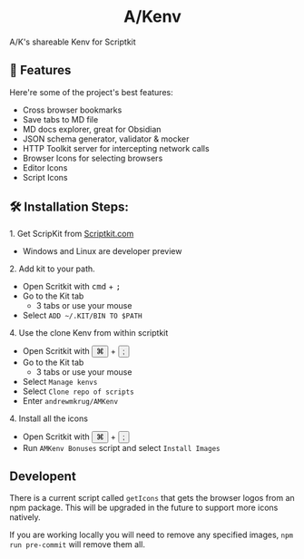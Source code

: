 <link rel="stylesheet" href="https://unpkg.com/keyboard-css@1.2.4/dist/css/main.min.css" />

<h1 align="center" id="title">A/Kenv</h1>

<p id="description">A/K's shareable Kenv for Scriptkit</p>

<h2>🧐 Features</h2>

Here're some of the project's best features:

- Cross browser bookmarks
- Save tabs to MD file
- MD docs explorer, great for Obsidian
- JSON schema generator, validator & mocker
- HTTP Toolkit server for intercepting network calls
- Browser Icons for selecting browsers
- Editor Icons
- Script Icons

<h2>🛠️ Installation Steps:</h2>

<p>1. Get ScripKit from <a href="https://github.com/johnlindquist/kitapp/releases/latest">Scriptkit.com</a></p>

- Windows and Linux are developer preview

<p>2. Add kit to your path.</p>

- Open Scritkit with <kbd>cmd</kbd> + <kbd>;</kbd>
- Go to the Kit tab
  - 3 tabs or use your mouse
- Select `ADD ~/.KIT/BIN TO $PATH`

<p>4. Use the clone Kenv from within scriptkit</p>

- Open Scritkit with <button class="kbc-button no-container kbc-button-xs">&#8984;</button> + <button class="kbc-button no-container kbc-button-xs">;</button>
- Go to the Kit tab
  - 3 tabs or use your mouse
- Select `Manage kenvs`
- Select `Clone repo of scripts`
- Enter `andrewmkrug/AMKenv`

<p>4. Install all the icons</p>

- Open Scritkit with <button class="kbc-button no-container kbc-button-xs">&#8984;</button> + <button class="kbc-button no-container kbc-button-xs">;</button>
- Run `AMKenv Bonuses` script and select `Install Images`

## Developent

There is a current script called `getIcons` that gets the browser logos from an npm package. This will be upgraded in the future to support more icons natively.

If you are working locally you will need to remove any specified images, `npm run pre-commit` will remove them all.

